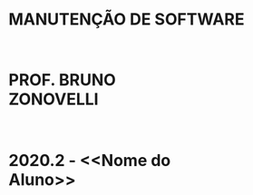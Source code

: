 # <p>MANUTENÇÃO DE SOFTWARE</p>
# <p><br    />PROF. BRUNO<br />             ZONOVELLI  </p>
# <p><br/>2020.2 - <<Nome do<br /> Aluno>></p>


